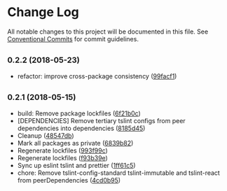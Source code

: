 # Change Log

All notable changes to this project will be documented in this file.
See [Conventional Commits](https://conventionalcommits.org) for commit guidelines.

<a name="0.2.2"></a>
## <small>0.2.2 (2018-05-23)</small>

* refactor: improve cross-package consistency ([99facf1](https://bitbucket.org/dtnse/dtn-web-ui/commits/99facf1))




<a name="0.2.1"></a>
## <small>0.2.1 (2018-05-15)</small>

* build: Remove package lockfiles ([6f21b0c](https://bitbucket.org/dtnse/dtn-web-ui/commits/6f21b0c))
* [DEPENDENCIES] Remove tertiary tslint configs from peer dependencies into dependencies ([8185d45](https://bitbucket.org/dtnse/dtn-web-ui/commits/8185d45))
* Cleanup ([48547db](https://bitbucket.org/dtnse/dtn-web-ui/commits/48547db))
* Mark all packages as private ([6839b82](https://bitbucket.org/dtnse/dtn-web-ui/commits/6839b82))
* Regenerate lockfiles ([993f99c](https://bitbucket.org/dtnse/dtn-web-ui/commits/993f99c))
* Regenerate lockfiles ([f93b39e](https://bitbucket.org/dtnse/dtn-web-ui/commits/f93b39e))
* Sync up eslint tslint and prettier ([1ff61c5](https://bitbucket.org/dtnse/dtn-web-ui/commits/1ff61c5))
* chore: Remove tslint-config-standard tslint-immutable and tslint-react from peerDependencies ([4cd0b95](https://bitbucket.org/dtnse/dtn-web-ui/commits/4cd0b95))
